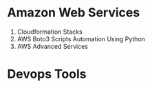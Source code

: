 # Amazon Web Services


1. Cloudformation Stacks
2. AWS Boto3 Scripts Automation Using Python
3. AWS Advanced Services

# Devops Tools
